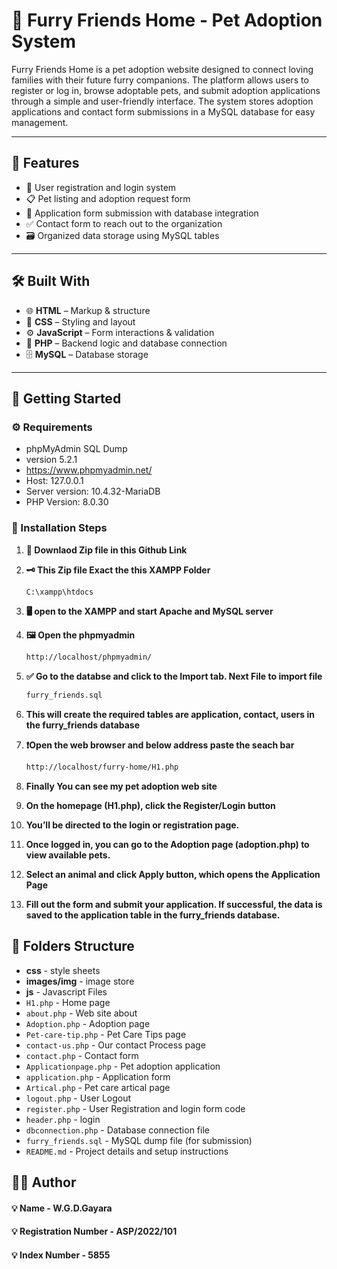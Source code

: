 
# 🐾 Furry Friends Home - Pet Adoption System

Furry Friends Home is a pet adoption website designed to connect loving families with their future furry companions. The platform allows users to register or log in, browse adoptable pets, and submit adoption applications through a simple and user-friendly interface. The system stores adoption applications and contact form submissions in a MySQL database for easy management.

---

## 🔑 Features

- 🧾 User registration and login system
- 📋 Pet listing and adoption request form
- 📱 Application form submission with database integration
- ✅ Contact form to reach out to the organization
- 🗃️ Organized data storage using MySQL tables

---

## 🛠️ Built With

- 🌐 **HTML** – Markup & structure
- 🎨 **CSS** – Styling and layout
- ⚙️ **JavaScript** – Form interactions & validation
- 🐘 **PHP** – Backend logic and database connection
- 🗄️ **MySQL** – Database storage
---

## 🚀 Getting Started

### ⚙️ Requirements

- phpMyAdmin SQL Dump
- version 5.2.1
- https://www.phpmyadmin.net/
- Host: 127.0.0.1
- Server version: 10.4.32-MariaDB
- PHP Version: 8.0.30


### 🧪 Installation Steps

1. **💾 Downlaod Zip file in this Github Link**

2. **🗝️ This Zip file Exact the this XAMPP Folder**
    ```bash
   C:\xampp\htdocs

3. **🖥️ open to the XAMPP and start Apache and MySQL server**

4. **🖼️ Open the phpmyadmin**
    ```bash
   http://localhost/phpmyadmin/

5. **✅ Go to the databse and click to the Import tab. Next File to import file**
    ```bash
   furry_friends.sql

6. **This will create the required tables are application, contact, users in the furry_friends database**

7. **❗Open the web browser and below address paste the seach bar**
    ```bash
    http://localhost/furry-home/H1.php

8. **Finally You can see my pet adoption web site**

9. **On the homepage (H1.php), click the Register/Login button**
10. **You’ll be directed to the login or registration page.**
11. **Once logged in, you can go to the Adoption page (adoption.php) to view available pets.**
12. **Select an animal and click Apply button, which opens the Application Page**
13. **Fill out the form and submit your application. If successful, the data is saved to the application table in the furry_friends database.**

## 📁 Folders Structure

- **css** - style sheets
- **images/img** - image store
- **js** - Javascript Files
- ``H1.php`` - Home page 
- ``about.php`` - Web site about
- ``Adoption.php`` - Adoption page
- ``Pet-care-tip.php`` - Pet Care Tips page
- ``contact-us.php`` - Our contact Process page
- ``contact.php`` - Contact form
- ``Applicationpage.php`` - Pet adoption application
- ``application.php`` - Application form
- ``Artical.php`` - Pet care artical page
- ``logout.php`` - User Logout 
- ``register.php`` - User Registration and login form code
- ``header.php`` - login 
- ``dbconnection.php`` - Database connection file
- ``furry_friends.sql`` - MySQL dump file (for submission)
- ``README.md`` - Project details and setup instructions

## 👨‍💻 Author

#### 💡 Name - W.G.D.Gayara
#### 💡 Registration Number - ASP/2022/101
#### 💡 Index Number - 5855









